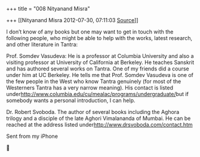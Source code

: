 +++
title = "008 Nityanand Misra"

+++
[[Nityanand Misra	2012-07-30, 07:11:03 [Source](https://groups.google.com/g/bvparishat/c/Mz39XSuVM4I)]]



I don’t know of any books but one may want to get in touch with the following people, who might be able to help with the works, latest research, and other literature in Tantra:



Prof. Somdev Vasudeva: He is a professor at Columbia University and also a visiting professor at University of California at Berkeley. He teaches Sanskrit and has authored several works on Tantra. One of my friends did a course under him at UC Berkeley. He tells me that Prof. Somdev Vasudeva is one of the few people in the West who know Tantra genuinely (for most of the Westerners Tantra has a very narrow meaning). His contact is listed under<http://www.columbia.edu/cu/mealac/programs/undergraduate/>but if somebody wants a personal introduction, I can help.



Dr. Robert Svoboda. The author of several books including the Aghora trilogy and a disciple of the late Aghori Vimalananda of Mumbai. He can be reached at the address listed under<http://www.drsvoboda.com/contact.htm>



  
Sent from my iPhone




